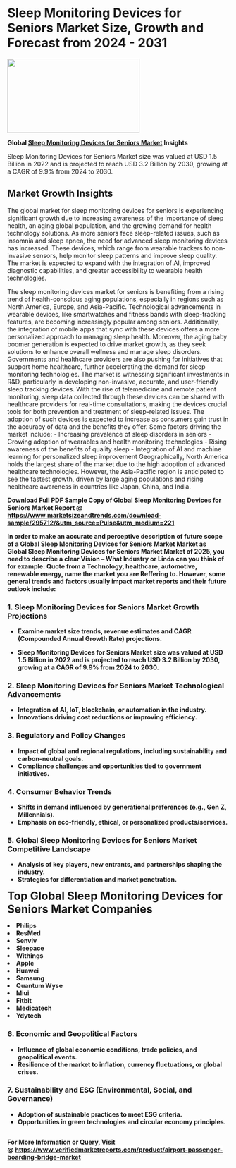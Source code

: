 <H1>Sleep Monitoring Devices for Seniors Market Size, Growth and Forecast from 2024 - 2031</H1><img class="aligncenter size-medium wp-image-584254" src="https://thirdeyenews.in/wp-content/uploads/2024/09/Global-Market-Research-300x168.jpeg" alt="" width="300" height="168" /><p><strong>Global&nbsp;<a href="https://www.marketsizeandtrends.com/download-sample/295712/&amp;utm_source=Pulse&amp;utm_medium=221">Sleep Monitoring Devices for Seniors Market</a> Insights</strong></p><p>Sleep Monitoring Devices for Seniors Market size was valued at USD 1.5 Billion in 2022 and is projected to reach USD 3.2 Billion by 2030, growing at a CAGR of 9.9% from 2024 to 2030.</p><p><h2>Market Growth Insights</h2> <p>The global market for sleep monitoring devices for seniors is experiencing significant growth due to increasing awareness of the importance of sleep health, an aging global population, and the growing demand for health technology solutions. As more seniors face sleep-related issues, such as insomnia and sleep apnea, the need for advanced sleep monitoring devices has increased. These devices, which range from wearable trackers to non-invasive sensors, help monitor sleep patterns and improve sleep quality. The market is expected to expand with the integration of AI, improved diagnostic capabilities, and greater accessibility to wearable health technologies.</p> <p><strong></strong></p> <p>The sleep monitoring devices market for seniors is benefiting from a rising trend of health-conscious aging populations, especially in regions such as North America, Europe, and Asia-Pacific. Technological advancements in wearable devices, like smartwatches and fitness bands with sleep-tracking features, are becoming increasingly popular among seniors. Additionally, the integration of mobile apps that sync with these devices offers a more personalized approach to managing sleep health. Moreover, the aging baby boomer generation is expected to drive market growth, as they seek solutions to enhance overall wellness and manage sleep disorders. Governments and healthcare providers are also pushing for initiatives that support home healthcare, further accelerating the demand for sleep monitoring technologies. The market is witnessing significant investments in R&D, particularly in developing non-invasive, accurate, and user-friendly sleep tracking devices. With the rise of telemedicine and remote patient monitoring, sleep data collected through these devices can be shared with healthcare providers for real-time consultations, making the devices crucial tools for both prevention and treatment of sleep-related issues. The adoption of such devices is expected to increase as consumers gain trust in the accuracy of data and the benefits they offer. Some factors driving the market include: - Increasing prevalence of sleep disorders in seniors - Growing adoption of wearables and health monitoring technologies - Rising awareness of the benefits of quality sleep - Integration of AI and machine learning for personalized sleep improvement Geographically, North America holds the largest share of the market due to the high adoption of advanced healthcare technologies. However, the Asia-Pacific region is anticipated to see the fastest growth, driven by large aging populations and rising healthcare awareness in countries like Japan, China, and India. <p><strong></p><p><span class=""><strong>Download Full PDF Sample Copy of Global Sleep Monitoring Devices for Seniors Market Report</strong> @ <a href="https://www.marketsizeandtrends.com/download-sample/295712/&amp;utm_source=Pulse&amp;utm_medium=221" target="_blank">https://www.marketsizeandtrends.com/download-sample/295712/&amp;utm_source=Pulse&amp;utm_medium=221</a></span></p><p>In order to make an accurate and perceptive description of future scope of a Global&nbsp;Sleep Monitoring Devices for Seniors Market Market as Global&nbsp;Sleep Monitoring Devices for Seniors Market Market of 2025, you need to describe a clear Vision &ndash; What Industry or Linda can you think of for example: Quote from a Technology, healthcare, automotive, renewable energy, name the market you are Reffering to. However, some general trends and factors usually impact market reports and their future outlook include:</p><h3>1.&nbsp;<strong>Sleep Monitoring Devices for Seniors Market Growth Projections</strong></h3><ul><li>Examine market size trends, revenue estimates and CAGR (Compounded Annual Growth Rate) projections.</li><li><p>Sleep Monitoring Devices for Seniors Market size was valued at USD 1.5 Billion in 2022 and is projected to reach USD 3.2 Billion by 2030, growing at a CAGR of 9.9% from 2024 to 2030.</p></li></ul><h3>2.&nbsp;<strong>Sleep Monitoring Devices for Seniors Market Technological Advancements</strong></h3><ul><li>Integration of AI, IoT, blockchain, or automation in the industry.</li><li>Innovations driving cost reductions or improving efficiency.</li></ul><h3>3.&nbsp;<strong>Regulatory and Policy Changes</strong></h3><ul><li>Impact of global and regional regulations, including sustainability and carbon-neutral goals.</li><li>Compliance challenges and opportunities tied to government initiatives.</li></ul><h3>4.&nbsp;<strong>Consumer Behavior Trends</strong></h3><ul><li>Shifts in demand influenced by generational preferences (e.g., Gen Z, Millennials).</li><li>Emphasis on eco-friendly, ethical, or personalized products/services.</li></ul><h3>5.&nbsp;<strong>Global Sleep Monitoring Devices for Seniors Market Competitive Landscape</strong></h3><ul><li>Analysis of key players, new entrants, and partnerships shaping the industry.</li><li>Strategies for differentiation and market penetration.</li></ul><p data-pm-slice="1 1 []"><span style="color: inherit; font-family: inherit; font-size: 25px;">Top Global Sleep Monitoring Devices for Seniors Market Companies</span></p><div class="" data-test-id=""><p><li>Philips</li><li> ResMed</li><li> Senviv</li><li> Sleepace</li><li> Withings</li><li> Apple</li><li> Huawei</li><li> Samsung</li><li> Quantum Wyse</li><li> Miui</li><li> Fitbit</li><li> Medicatech</li><li> Ydytech</li></p></div><h3>6.&nbsp;<strong>Economic and Geopolitical Factors</strong></h3><ul><li>Influence of global economic conditions, trade policies, and geopolitical events.</li><li>Resilience of the market to inflation, currency fluctuations, or global crises.</li></ul><h3>7.&nbsp;<strong>Sustainability and ESG (Environmental, Social, and Governance)</strong></h3><ul><li>Adoption of sustainable practices to meet ESG criteria.</li><li>Opportunities in green technologies and circular economy principles.</li></ul><h2><strong style="font-size: 14px;">For More Information or Query, Visit @&nbsp;</strong><a style="background-color: #ffffff; font-size: 14px;" href="https://www.marketsizeandtrends.com/report/sleep-monitoring-devices-for-seniors-market/" target="_blank">https://www.verifiedmarketreports.com/product/airport-passenger-boarding-bridge-market</a></h2>

